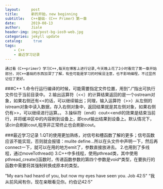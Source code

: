 ```yaml
---
layout:     post
title:      新的开始，new beginning
subtitle:   C++基础-《C++ Primer》第一章
date:       2019-08-13
author:     Jiale
header-img: img/post-bg-ios9-web.jpg
categories: jekyll update
catalog: 	 true
tags:
    - C++
    - 最近学习记录
---
```

    通过看《C++primer》学习C++,每天在博客上进行记录,今天晚上花了2小时看完了第一章开始部分，对C++基础的东西加深了了解，有些可能是学习的时候没注意，也不影响编程，不过显然记住了更好。
    
###C++
1.命令行运行编译的时候，可能需要指定文件位置，用到“./”指出可执行文件位于当前目录中。
2.输出运算符（<<）的计算结果返回的是一个ostream对象，如果右侧还有<<的话，可以继续输出；同理，输入运算符（>>）从左侧的istream对象中读入数据，存入右侧对象中，返回结果就是其左侧对象，如果右侧仍有>>，可以继续进行运算。。
3.操纵符（endl）cout<<endl的效果是结束当前行，并将缓冲区中的内容刷到设备上，即cout输出结果到设备上。默认情况下，读cin会刷新cout,程序非正常终止也会刷新cout。

###最近学习记录
1.QT的使用更加熟练，对信号和槽函数了解的更多；信号函数应该不能实现，否则就会报错：mulite define...所以在头文件中声明一下，然后再connect一下，就可以在用的地方emit了，参数直接放进去。
2.也用到了多线程，通过moveTothread()
3.C++中多线程，使用pthread类，其中使用pthread_create()函数时，传递函数参数的第四个参数是void*类型，在要执行的函数中需要将其强制转换成原本的类型。


"My ears had heard of you, but now my eyes have seen you. Job 42:5"
“我从前风闻有你，现在亲眼看见你。约伯记42:5” 
